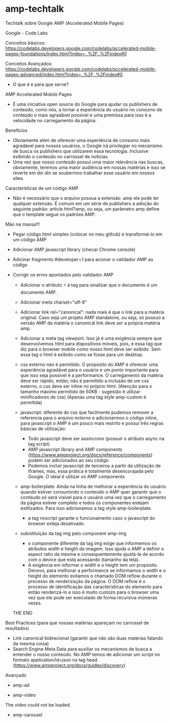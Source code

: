# amp-techtalk

Techtalk sobre Google AMP (Accelerated Mobile Pages)

Google - Code Labs

Conceitos básicos: https://codelabs.developers.google.com/codelabs/accelerated-mobile-pages-foundations/index.html?index=..%2F..%2Findex#0

Conceitos Avançados: https://codelabs.developers.google.com/codelabs/accelerated-mobile-pages-advanced/index.html?index=..%2F..%2Findex#0


- O que é e para que serve?

AMP Accelerated Mobile Pages
- É uma iniciativa open source do Google para ajudar os publishers de conteúdo, como nós, a tornar a experiência do usuário no consumo de conteúdo o mais agradável possível e uma premissa para isso é a velocidade no carregamento da página.

Benefícios
- Obviamente além de oferecer uma experiência de consumo mais agradável para nossos usuários, o Google irá privilegiar no mecanismo de busca os publishers que utilizarem essa tecnologia. Inclusive exibindo o conteúdo no carrossel de notícias.
- Uma vez que nosso conteúdo possui uma maior relevância nas buscas, obviamente, teremos uma maior audiência em nossas matérias e isso se reverte em din din se soubermos trabalhar esse usuário em nossos sites.


Características de um código AMP

- Não é necessário que o arquivo possua a extensão .amp ele pode ter qualquer extensão.
É comum em um série de publishers a adoção do seguinte padrão: article.html?amp, ou seja, um parâmetro amp define que o template segue os padrões AMP.

Mão na massa!!!

- Pegar código html simples (colocar no meu github) e transformá-lo em um código AMP

- Adicionar AMP javascript library (checar Chrome console)

- Adicinar fragmento #developer=1 para acionar o validador AMP ao código

- Corrigir os erros apontados pelo validador AMP
  - Adicionar o atributo ⚡ à tag <html> para sinalizar que o documento é um documento AMP.
  - Adicionar meta charset="utf-8"
  - Adicionar link rel="canonical": nada mais é que o link para a matéria original. Caso seja um projeto AMP standalone, ou seja, só possuo a versão AMP da matéria o canonical link deve ser a própria matéria amp.
  - Adicionar a meta tag viewport. Isso já é uma exigência sempre que desenvolvemos html para dispositivos móveis, pois, é essa tag que diz para o browser mobile como nosso html deve ser exibido. Sem essa tag o html é exibido como se fosse para um desktop.

  - css externo não é permitido. O propósito do AMP é oferecer uma experiência agradável para o usuário e um ponto importante para que isso seja possível é a performance. O carregamento da matéria deve ser rápido, então, não é permitido a inclusão de um css externo, o css deve ser inline no próprio html.
     (Atenção para o tamanho máximo permitido de 50KB - sugestão é utilizar minificadores de css)
     (Apenas uma tag style amp-custom é permitida)

  - javascript: diferente do css que facilmente pudemos remover a referencia para o arquivo externo e adicionarmos o código inline, para javascript o AMP é um pouco mais restrito e possui três regras básicas de utilização:
    - Todo javascript deve ser assincrono (possuir o atributo async na tag script)
    - AMP javascript library and AMP components (https://www.ampproject.org/docs/reference/components) podem ser adicionados ao seu código
    - Podemos incluir javascript de terceiros a partir da utilização de iframes, mas, essa prática é totalmente desencorajada pelo Google. O ideal é utilizar os AMP components

  - amp-boilerplate: Ainda na linha de melhorar a experiência do usuário quando estiver consumindo o conteúdo o AMP quer garantir que o contéudo só será visível para o usuário uma vez que o carregamento da página estiver completo e todos os componentes estejam estilizados. Para isso adicionamos a tag style amp-boilerplate.
    - a tag noscript garante o funcionamento caso o javascript do browser esteja desativado.

  - subistituição da tag img pelo component amp-img
    - o componente diferente da tag img exige que informemos os atributos width e height da imagem. Isso ajuda o AMP a definir o aspect ratio da mesma e consequentemente ajustá-la de acordo com o device que está acessando (tamanho da tela).
    - A exigência em informar o width e o height tem um propósito. Denovo, para melhorar a performance se informamos o width e o height do elemento evitamos o chamado DOM reflow durante o processo de renderização da página. O DOM reflow é o processo de identificação das características do elemento para então renderizá-lo e isso é muito custozo para o browser uma vez que ele pode ser executado de forma recursiva inúmeras vezes.

  THE END


Best Practices (para que nossas matérias apareçam no carrossel de resultados)

- Link canonical bidirecional (garantir que não são duas matérias falando da mesma coisa)
- Search Engine Meta Data para auxiliar os mecanismos de busca a entender o nosso conteúdo. No AMP temos de adicionar um script no formato application/ld+json na tag head.
        (https://www.ampproject.org/docs/guides/discovery)


Avançado

- amp-ad

<amp-ad
  width="300"
  height="250"
  type="doubleclick"
  data-slot="/35096353/amptesting/image/static">
</amp-ad>

- amp-video

<script async custom-element="amp-youtube" src="https://cdn.ampproject.org/v0/amp-youtube-0.1.js"></script>

<amp-youtube
  data-videoid="mGENRKrdoGY"
  layout="responsive"
  width="480"
  height="270">
  <div fallback>
    <p>The video could not be loaded.</p>
  </div>
</amp-youtube>


- amp-carousel

<script async custom-element="amp-carousel" src="https://cdn.ampproject.org/v0/amp-carousel-0.1.js"></script>

<amp-carousel layout="fixed-height" height="168" type="carousel" >
  <amp-img src="mountains-1.jpg" width="300" height="168"></amp-img>
  <amp-img src="mountains-2.jpg" width="300" height="168"></amp-img>
  <amp-img src="mountains-3.jpg" width="300" height="168"></amp-img>
</amp-carousel>
